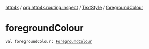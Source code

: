 [http4k](../../index.md) / [org.http4k.routing.inspect](../index.md) / [TextStyle](index.md) / [foregroundColour](./foreground-colour.md)

# foregroundColour

`val foregroundColour: `[`ForegroundColour`](../-foreground-colour/index.md)